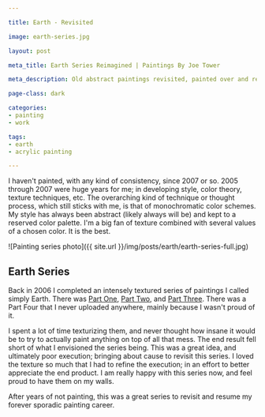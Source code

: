 ```yaml
---

title: Earth - Revisited

image: earth-series.jpg

layout: post

meta_title: Earth Series Reimagined | Paintings By Joe Tower

meta_description: Old abstract paintings revisited, painted over and reimagined. 

page-class: dark

categories:
- painting
- work

tags:
- earth
- acrylic painting

---
```


I haven't painted, with any kind of consistency, since 2007 or so. 2005 through 2007 were huge years for me; in developing style, color theory, texture techniques, etc. The overarching kind of technique or thought process, which still sticks with me, is that of monochromatic color schemes. My style has always been abstract (likely always will be) and kept to a reserved color palette. I'm a big fan of texture combined with several values of a chosen color. It is the best.

![Painting series photo]({{ site.url }}/img/posts/earth/earth-series-full.jpg)

## Earth Series
Back in 2006 I completed an intensely textured series of paintings I called simply Earth. There was <a href="http://tao-of-now.deviantart.com/art/Earth-Part-One-44917089" title="Earth: Part One">Part One</a>, <a href="http://tao-of-now.deviantart.com/art/Earth-Part-Two-45704078" title="Earth: Part Two">Part Two</a>, and <a href="http://tao-of-now.deviantart.com/art/Earth-Part-Three-47894514" title="Earth: Part Three">Part Three</a>. There was a Part Four that I never uploaded anywhere, mainly because I wasn't proud of it.

I spent a lot of time texturizing them, and never thought how insane it would be to try to actually paint anything on top of all that mess. The end result fell short of what I envisioned the series being. This was a great idea, and ultimately poor execution; bringing about cause to revisit this series. I loved the texture so much that I had to refine the execution; in an effort to better appreciate the end product. I am really happy with this series now, and feel proud to have them on my walls.

After years of not painting, this was a great series to revisit and resume my forever sporadic painting career.
